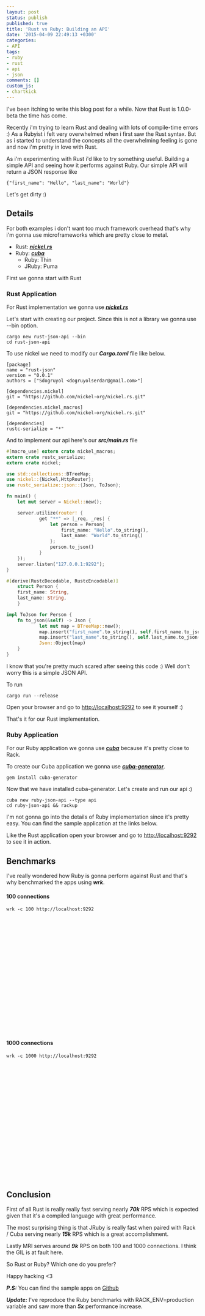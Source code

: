 ```yaml
---
layout: post
status: publish
published: true
title: 'Rust vs Ruby: Building an API'
date: '2015-04-09 22:49:13 +0300'
categories:
- API
tags:
- ruby
- rust
- api
- json
comments: []
custom_js:
- chartkick
---
```


I've been itching to write this blog post for a while. Now that Rust is 1.0.0-beta
the time has come.

Recently i'm trying to learn Rust and dealing with lots of compile-time errors :)
As a Rubyist i felt very overwhelmed when i first saw the Rust syntax. But as i started
to understand the concepts all the overwhelming feeling is gone and now i'm pretty in love
with Rust.

As i'm experimenting with Rust i'd like to try something useful. Building a simple API and
seeing how it performs against Ruby. Our simple API will return a JSON response like

	{"first_name": "Hello", "last_name": "World"}

Let's get dirty :)

## Details

For both examples i don't want too much framework overhead that's why i'm gonna use microframeworks which are pretty close to metal.

* Rust: ***[nickel.rs](https://github.com/nickel-org/nickel.rs/)***
* Ruby: ***[cuba](https://github.com/soveran/cuba)***
	* Ruby: Thin
	* JRuby: Puma

First we gonna start with Rust

### Rust Application

For Rust implementation we gonna use ***[nickel.rs](https://github.com/nickel-org/nickel.rs/)***

Let's start with creating our project. Since this is not a library we gonna use --bin option.

	cargo new rust-json-api --bin
	cd rust-json-api

To use nickel we need to modify our ***Cargo.toml*** file like below.

	[package]
	name = "rust-json"
	version = "0.0.1"
	authors = ["Sdogruyol <dogruyolserdar@gmail.com>"]

	[dependencies.nickel]
	git = "https://github.com/nickel-org/nickel.rs.git"

	[dependencies.nickel_macros]
	git = "https://github.com/nickel-org/nickel.rs.git"

	[dependencies]
	rustc-serialize = "*"

And to implement our api here's our ***src/main.rs*** file

```rust
#[macro_use] extern crate nickel_macros;
extern crate rustc_serialize;
extern crate nickel;

use std::collections::BTreeMap;
use nickel::{Nickel,HttpRouter};
use rustc_serialize::json::{Json, ToJson};

fn main() {
	let mut server = Nickel::new();

	server.utilize(router! {
			get "**" => |_req, _res| {
				let person = Person{
					first_name: "Hello".to_string(),
					last_name: "World".to_string()
				};
				person.to_json()
			}
	});
	server.listen("127.0.0.1:9292");
}

#[derive(RustcDecodable, RustcEncodable)]
	struct Person {
	first_name: String,
	last_name: String,
	}

impl ToJson for Person {
	fn to_json(&self) -> Json {
			let mut map = BTreeMap::new();
			map.insert("first_name".to_string(), self.first_name.to_json());
			map.insert("last_name".to_string(), self.last_name.to_json());
			Json::Object(map)
	}
}
```

I know that you're pretty much scared after seeing this code :) Well don't worry this
is a simple JSON API.

To run

	cargo run --release

Open your browser and go to [http://localhost:9292](http://localhost:9292) to see it yourself :)

That's it for our Rust implementation.

### Ruby Application

For our Ruby application we gonna use ***[cuba](https://github.com/soveran/cuba)*** because it's pretty close to Rack.

To create our Cuba application we gonna use ***[cuba-generator](https://github.com/Sdogruyol/cuba-generator)***.

	gem install cuba-generator

Now that we have installed cuba-generator. Let's create and run our api :)

```
cuba new ruby-json-api --type api
cd ruby-json-api && rackup
```

I'm not gonna go into the details of Ruby implementation since it's pretty easy. You can
find the sample application at the links below.

Like the Rust application open your browser and go to [http://localhost:9292](http://localhost:9292) to see it in action.

<script src="//www.google.com/jsapi" type="text/javascript"></script>
<script src="/js/chartkick.js" type="text/javascript"></script>

## Benchmarks

I've really wondered how Ruby is gonna perform against Rust and that's why benchmarked the
apps using ***wrk***.

#### 100 connections

	wrk -c 100 http://localhost:9292

<div id="chart-100" style="height: 300px;"></div>
<script>
  new Chartkick.BarChart("chart-100", [{name: "Request Per Second", data: [["Rust", 69486],["JRuby",27441],["MRI",9483]]}, {name: "Timeout", data: [["MRI", 0],["JRuby", 252],["Rust",271]]}], {max: 100000});
</script>

#### 1000 connections

	wrk -c 1000 http://localhost:9292

<div id="chart-1000" style="height: 300px;"></div>
<script>
  new Chartkick.BarChart("chart-1000", [{name: "Request Per Second", data: [["Rust", 63979],["JRuby",26810],["MRI",8913]]}, {name: "Timeout", data: [["MRI", 3314],["JRuby", 2410],["Rust",2982]]}], {max: 100000});
</script>

## Conclusion

First of all Rust is really really fast serving nearly ***70k*** RPS which is expected given that it's a compiled language with great performance.

The most surprising thing is that JRuby is really fast when paired with Rack / Cuba serving nearly ***15k*** RPS which is a great accomplishment.

Lastly MRI serves around ***9k*** RPS on both 100 and 1000 connections. I think the GIL is at fault here.

So Rust or Ruby? Which one do you prefer?

Happy hacking <3

***P.S:*** You can find the sample apps on [Github](https://github.com/Sdogruyol/rust-vs-ruby)

***Update:***  I've reproduce the Ruby benchmarks with RACK_ENV=production variable and saw more than ***5x*** performance increase.
